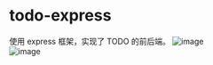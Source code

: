 # todo-express
使用 express 框架，实现了 TODO 的前后端。
![image](https://github.com/wcytt/TodoList/raw/master/images/1-1.png) <br />
![image](https://github.com/wcytt/TodoList/raw/master/images/1-2.png) <br />
